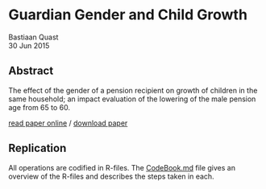 # Guardian Gender and Child Growth
Bastiaan Quast  
30 Jun 2015  

Abstract
--------------------------------------------------------
The effect of the gender of a pension recipient on growth of children in the same household; an impact evaluation of the lowering of the male pension age from 65 to 60.

[read paper online](/Grandparent-Gender-Child-Growth.md) / [download paper](/Grandparent-Gender-Child-Growth.pdf)

Replication
--------------------------------------------------------
All operations are codified in R-files. The [CodeBook.md](/CodeBook.md) file gives an overview of the R-files and describes the steps taken in each.

